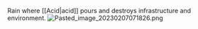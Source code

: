 Rain where [[Acid|acid]] pours and destroys infrastructure and environment.
![Pasted_image_20230207071826.png](pasted_image_20230207071826.png)
